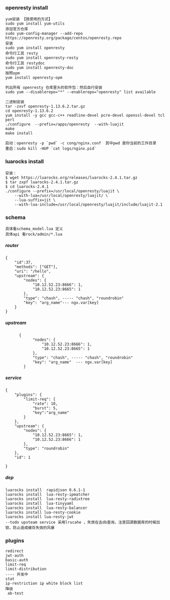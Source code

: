 ### openresty install
    yum安装 【我使用的方式】
    sudo yum install yum-utils
    添加官方仓库
    sudo yum-config-manager --add-repo https://openresty.org/package/centos/openresty.repo
    安装
    sudo yum install openresty
    命令行工具 resty
    sudo yum install openresty-resty
    命令行工具 restydoc
    sudo yum install openresty-doc
    按照opm
    yum install openresty-opm
    
    列出所有 openresty 仓库里头的软件包：然后自行安装
    sudo yum --disablerepo="*" --enablerepo="openresty" list available
    
    二进制安装
    tar -zxvf openresty-1.13.6.2.tar.gz
    cd openresty-1.13.6.2
    yum install -y gcc gcc-c++ readline-devel pcre-devel openssl-devel tcl perl
    ./configure  --prefix=/apps/openresty  --with-luajit
    make
    make install
    
    启动：openresty -p `pwd` -c cong/nginx.conf  其中pwd 是你当前的工作目录
    重启：sudo kill -HUP `cat logs/nginx.pid` 
### luarocks install
    安装：
    $ wget https://luarocks.org/releases/luarocks-2.4.1.tar.gz
    $ tar zxpf luarocks-2.4.1.tar.gz
    $ cd luarocks-2.4.1
    ./configure --prefix=/usr/local/openresty/luajit \
        --with-lua=/usr/local/openresty/luajit/ \
        --lua-suffix=jit \
        --with-lua-include=/usr/local/openresty/luajit/include/luajit-2.1   
         
### schema
    具体看schema_model.lua 定义
    具体api 看rock/admin/*.lua
##### router
    {
    	"id":37,
    	"methods": ["GET"],
    	"uri": "/hello",
    	"upstream": {
    		"nodes": {
    			"10.12.52.23:8666": 1,
    			"10.12.52.23:8665": 1
    		},
    		"type": "chash", ----- "chash", "roundrobin"
    		"key": "arg_name"--- ngx.var[key]
    	}
    }

##### upstream
          {
        		"nodes": {
        			"10.12.52.23:8666": 1,
        			"10.12.52.23:8665": 1
        		},
        		"type": "chash", ----- "chash", "roundrobin"
        		"key": "arg_name"  --- ngx.var[key]
        	}
##### service
    {
    	"plugins": {
    		"limit-req": {
    			"rate": 10,
    			"burst": 5,
    			"key":"arg_name"
    		}
    	},
    	"upstream": {
    		"nodes": {
    			"10.12.52.23:8665": 1,
    			"10.12.52.23:8666": 1
    		},
    		"type": "roundrobin"
    	},
    	"id": 1
    
    }

##### dep
    luarocks install  rapidjson 0.6.1-1
    luarocks install  lua-resty-ipmatcher
    luarocks install  lua-resty-radixtree
    luarocks install  lua-tinyyaml
    luarocks install  lua-resty-balancer
    luarocks install lua-resty-cookie
    luarocks install lua-resty-jwt
    --todo upsteam service 采用lrucahe ，失效在去db查询，注意回源数据库的时候加锁，防止造成缓存失效的风暴
    
### plugins
    redirect 
    jwt-auth
    basic-auth
    limit-req
    limit-distribution
    ---- 开发中
    stat
    ip-restriction ip white block list
    降级
     ab-test
    
    
        